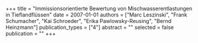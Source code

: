 +++
title = "Immissionsorientierte Bewertung von Mischwasserentlastungen in Tieflandflüssen"
date = 2007-01-01
authors = ["Marc Leszinski", "Frank Schumacher", "Kai Schroeder", "Erika Pawlowsky-Reusing", "Bernd Heinzmann"]
publication_types = ["4"]
abstract = ""
selected = false
publication = ""
+++

